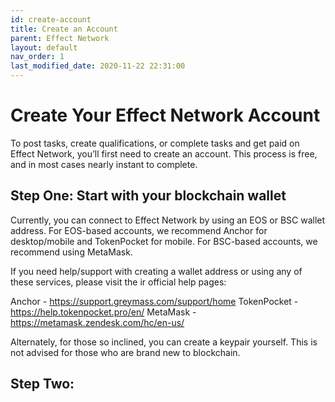 ```yaml
---
id: create-account
title: Create an Account
parent: Effect Network
layout: default
nav_order: 1
last_modified_date: 2020-11-22 22:31:00
---
```


# Create Your Effect Network Account

To post tasks, create qualifications, or complete tasks and get paid on Effect Network, you’ll first need to create an account.
This process is free, and in most cases nearly instant to complete.

## Step One: Start with your blockchain wallet

Currently, you can connect to Effect Network by using an EOS or BSC wallet address.
For EOS-based accounts, we recommend Anchor for desktop/mobile and TokenPocket for mobile.
For BSC-based accounts, we recommend using MetaMask.

If you need help/support with creating a wallet address or using any of these services, please visit the
ir official help pages:

Anchor - https://support.greymass.com/support/home
TokenPocket - https://help.tokenpocket.pro/en/
MetaMask - https://metamask.zendesk.com/hc/en-us/

Alternately, for those so inclined, you can create a keypair yourself. This is not advised for those who are brand new to blockchain.

## Step Two:
